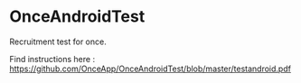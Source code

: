 # OnceAndroidTest

Recruitment test for once.

Find instructions here : 
https://github.com/OnceApp/OnceAndroidTest/blob/master/testandroid.pdf



